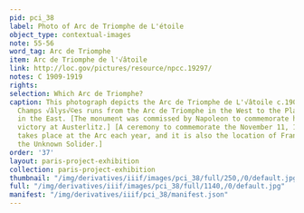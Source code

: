 ```yaml
---
pid: pci_38
label: Photo of Arc de Triomphe de L'étoile
object_type: contextual-images
note: 55-56
word_tag: Arc de Triomphe
item: Arc de Triomphe de l'√âtoile
link: http://loc.gov/pictures/resource/npcc.19297/
notes: C 1909-1919
rights: 
selection: Which Arc de Triomphe?
caption: This photograph depicts the Arc de Triomphe de L'√âtoile c.1909-1919. The
  Champs √âlys√©es runs from the Arc de Triomphe in the West to the Place de la Concorde
  in the East. [The monument was commissed by Napoleon to commemorate his 1805 military
  victory at Austerlitz.] [A ceremony to commemorate the November 11, 1918 armistice
  takes place at the Arc each year, and it is also the location of France's Tomb of
  the Unknown Solider.]
order: '37'
layout: paris-project-exhibition
collection: paris-project-exhibition
thumbnail: "/img/derivatives/iiif/images/pci_38/full/250,/0/default.jpg"
full: "/img/derivatives/iiif/images/pci_38/full/1140,/0/default.jpg"
manifest: "/img/derivatives/iiif/pci_38/manifest.json"
---
```

